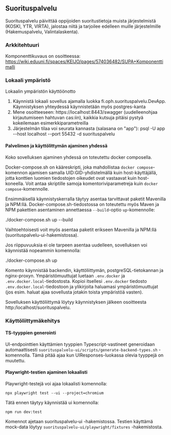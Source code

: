 ## Suorituspalvelu

Suorituspalvelu päivittää oppijoiden suoritustietoja muista järjestelmistä (KOSKI, YTR, VIRTA), jalostaa niitä ja
tarjoilee edelleen muille järjestelmille (Hakemuspalvelu, Valintalaskenta).

### Arkkitehtuuri

Komponenttikuvaus on osoitteessa: https://wiki.eduuni.fi/spaces/KEIJO/pages/574036482/SUPA+Komponenttimalli

### Lokaali ympäristö

Lokaalin ympäristön käyttöönotto

1. Käynnistä lokaali sovellus ajamalla luokka fi.oph.suorituspalvelu.DevApp. Käynnistyksen
   yhteydessä käynnistetään myös postgres-kanta
2. Mene osoitteeseen: https://localhost:8443/swagger (uudelleenohjaa kirjautumiseen hahtuvan cas:iin), kaikkia kutsuja
   pitäisi pystyä kokeilemaan esimerkkiparametreilla
3. Järjestelmän tilaa voi seurata kannasta (salasana on "app"): psql -U app --host localhost --port 55432 -d suorituspalvelu

#### Palvelimen ja käyttölittymän ajaminen yhdessä

Koko sovelluksen ajaminen yhdessä on toteutettu docker composella.

Docker-compose.sh on kääreskripti, joka mahdollistaa `docker compose`-komennon ajamisen samalla UID:GID-yhdistelmällä kuin host-käyttäjällä, jotta konttien luomien tiedostojen oikeudet ovat vastaavat kuin host-koneella. Voit antaa skriptille samoja komentoriviparametreja kuin `docker compose`-komennolle.

Ensimmäisellä käynnistyskerralla täytyy asentaa tarvittavat paketit Mavenilla ja NPM:llä. Docker-compose.sh-tiedostossa on toteutettu myös Maven ja NPM pakettien asentaminen annettaessa `--build`-optio `up`-komennolle:

./docker-compose.sh up --build

Vaihtoehtoisesti voit myös asentaa paketit erikseen Mavenilla ja NPM:llä (suorituspalvelu-ui-hakemistossa).

Jos riippuvuuksia ei ole tarpeen asentaa uudelleen, sovelluksen voi käynnistää nopeammin komennolla:

./docker-compose.sh up

Komento käynnistää backendin, käyttöliittymän, postgreSQL-tietokannan ja nginx-proxyn. Ympäristömuuttujat luetaan `.env.docker` ja `.env.docker.local`-tiedostosta. Kopioi itsellesi `.env.docker` tiedosto `.env.docker.local`-tiedostoon ja ylikirjoita haluamasi ympäristömuuttujat (jos esim. haluat ajaa sovellusta jotakin toista ympäristöä vasten).

Sovelluksen käyttöliittymä löytyy käynnistyksen jälkeen osoitteesta http:/localhost/suorituspalvelu.

### Käyttöliittymäkehitys

#### TS-tyyppien generointi

UI-endpointtien käyttämien tyyppien Typescript-vastineet generoidaan automaattisesti `suorituspalvelu-ui/scripts/generate-backend-types.sh` -komennolla. Tämä pitää ajaa kun UIResponses-luokassa olevia tyyppejä on muutettu.

#### Playwright-testien ajaminen lokaalisti

Playwright-testejä voi ajaa lokaalisti komennolla:

`npx playwright test --ui --project=chromium`

Tätä ennen täytyy käynnistää ui komennolla:

`npm run dev:test`

Komennot ajetaan suorituspalvelu-ui -hakemistossa. Testien käyttämä mock-data löytyy `suorituspalvelu-ui/playwright/fixtures` -hakemistosta.